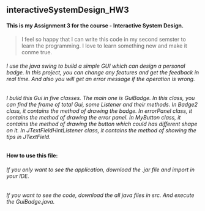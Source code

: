 ## interactiveSystemDesign_HW3
#### This is my Assignment 3 for the course - Interactive System Design.
> I feel so happy that I can write this code in my second semster to learn the programming. I love to learn something new and make it conme true.
###### I use the java swing to build a simple GUI which can design a personal badge. In this project, you can change any features and get the feedback in real time. And also you will get an error message if the operation is wrong.

###### I bulid this Gui in five classes. The main one is GuiBadge. In this class, you can find the frame of total Gui, some Listener and their methods. In Badge2 class, it contains the method of drawing the badge. In errorPanel class, it contains the method of drawing the error panel. In MyButton class, it contains the method of drawing the button which could has different shape on it. In JTextFieldHintListener class, it contains the method of showing the tips in JTextField.

#### How to use this file:
###### If you only want to see the application, download the .jar file and import in your IDE.
###### If you want to see the code, download the all java files in src. And execute the GuiBadge.java.


